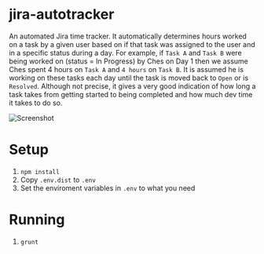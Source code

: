 jira-autotracker
================

An automated Jira time tracker. It automatically determines hours worked on a task by a given user based on if that task was assigned to the user and in a specific status during a day. For example, if `Task A` and `Task B` were being worked on (status = In Progress) by Ches on Day 1 then we assume Ches spent 4 hours on `Task A` and `4 hours` on `Task B`. It is assumed he is working on these tasks each day until the task is moved back to `Open` or is `Resolved`. Although not precise, it gives a very good indication of how long a task takes from getting started to being completed and how much dev time it takes to do so.

![Screenshot](https://dl.dropboxusercontent.com/u/127414/jira-autotracker/Screenshot%202014-10-06%2009.40.47.png)

# Setup

1. `npm install`
2. Copy `.env.dist` to `.env`
3. Set the enviroment variables in `.env` to what you need

# Running

1. `grunt`

